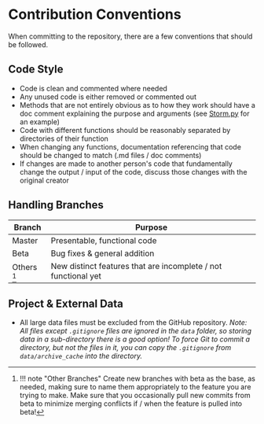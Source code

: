 # Contribution Conventions

When committing to the repository, there are a few conventions that should be followed.

## Code Style

- Code is clean and commented where needed
- Any unused code is either removed or commented out
- Methods that are not entirely obvious as to how they work should have a doc comment explaining the purpose and
  arguments (see [Storm.py](https://github.com/UNCG-CSE/Poststorm_Imagery/blob/master/src/python/psic/collector/storm.py)
  for an example)
- Code with different functions should be reasonably separated by directories of their function
- When changing any functions, documentation referencing that code should be changed to match (.md files / doc comments)
- If changes are made to another person's code that fundamentally change the output / input of the code, discuss those
changes with the original creator

## Handling Branches

| Branch       | Purpose                                                           |
| ------------ | ----------------------------------------------------------------- |
| Master       | Presentable, functional code                                      |
| Beta         | Bug fixes & general addition                                      |
| Others [^1]  | New distinct features that are incomplete / not functional yet    |

## Project & External Data

- All large data files must be excluded from the GitHub repository.
  *Note: All files except `.gitignore` files are ignored in the `data` folder, so storing data in a sub-directory
  there is a good option! To force Git to commit a directory, but not the files in it, you can copy
  the `.gitignore` from `data/archive_cache` into the directory.*

[^1]:   !!! note "Other Branches"
            Create new branches with beta as the base, as needed, making sure to name them appropriately to the feature you are
            trying to make. Make sure that you occasionally pull new commits from beta to minimize merging conflicts if / when the
            feature is pulled into beta!
